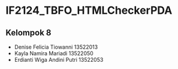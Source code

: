 # IF2124_TBFO_HTMLCheckerPDA
## Kelompok 8
- Denise Felicia Tiowanni	    13522013
- Kayla Namira Mariadi	        13522050
- Erdianti Wiga Andini Putri	13522053